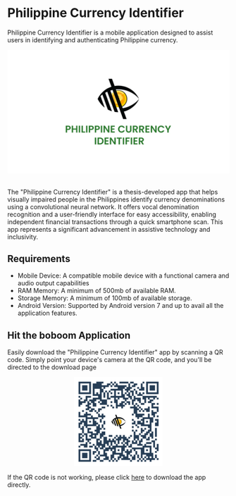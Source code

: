 # Philippine Currency Identifier
Philippine Currency Identifier is a mobile application designed to assist users in identifying and authenticating Philippine currency.

<div align="center">
  <img src="markup/banner.jpg">
</div>

<br>

<p>
The "Philippine Currency Identifier" is a thesis-developed app that helps visually impaired people in the Philippines identify currency denominations using a convolutional neural network. It offers vocal denomination recognition and a user-friendly interface for easy accessibility, enabling independent financial transactions through a quick smartphone scan. This app represents a significant advancement in assistive technology and inclusivity.</p>

## Requirements
* Mobile Device: A compatible mobile device with a functional camera and audio output capabilities
* RAM Memory: A minimum of 500mb of available RAM.
* Storage Memory: A minimum of 100mb of available storage.
* Android Version: Supported by Android version 7 and up to avail all the application features.

## Hit the boboom Application
<p>Easily download the "Philippine Currency Identifier" app by scanning a QR code. Simply point your device's camera at the QR code, and you'll be directed to the download page</p>

<div align="center">
  <img src="markup/app_qr.png" width="40%">
</div>

<p>If the QR code is not working, please click <a target="blank" href="http://bit.ly/ph-currency-recog">here</a> to download the app directly.</p>